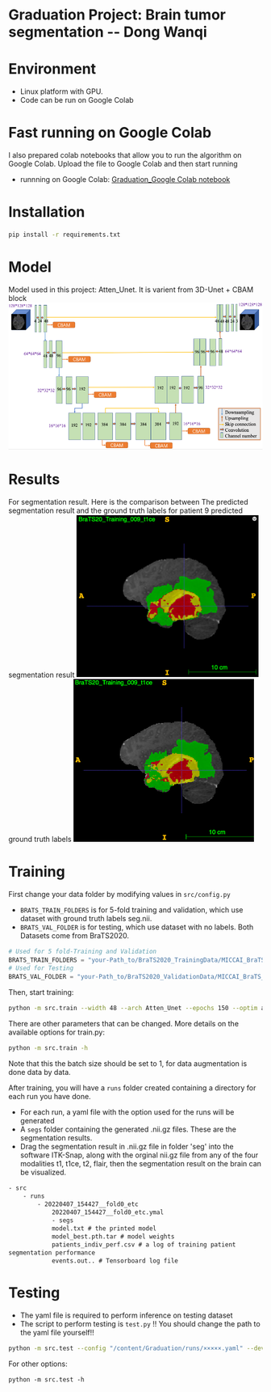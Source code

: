 # Graduation Project: Brain tumor segmentation -- Dong Wanqi 
# Environment 
* Linux platform with GPU.
* Code can be run on Google Colab
# Fast running on Google Colab

I also prepared colab notebooks that allow you to run the algorithm on Google Colab. Upload the file to Google Colab and then start running

* runnning on Google Colab: [Graduation_Google Colab notebook](https://github.com/sea-comet/Graduation/blob/master/Graduation_Google%20Colab.ipynb) 
# Installation

```bash
pip install -r requirements.txt
```
# Model 
Model used in this project: Atten_Unet. It is varient from 3D-Unet + CBAM block
![image](https://github.com/sea-comet/Graduation/blob/master/images/model.png)

# Results
For segmentation result. Here is the comparison between The predicted segmentation result and the ground truth labels for patient 9
predicted segmentation result
![image](https://github.com/sea-comet/Graduation/blob/master/images/patient%209_Pred%20seg.png)
ground truth labels
![image](https://github.com/sea-comet/Graduation/blob/master/images/patient%209_Ground%20truth.png)

# Training

First change your data folder by modifying values in `src/config.py` 
* `BRATS_TRAIN_FOLDERS` is for 5-fold training and validation, which use dataset with ground truth labels seg.nii. 
* `BRATS_VAL_FOLDER` is for testing, which use dataset with no labels. Both Datasets come from BraTS2020.

```python
# Used for 5 fold-Training and Validation
BRATS_TRAIN_FOLDERS = "your-Path_to/BraTS2020_TrainingData/MICCAI_BraTS_2020_Data_Training"
# Used for Testing
BRATS_VAL_FOLDER = "your-Path_to/BraTS2020_ValidationData/MICCAI_BraTS_2020_Data_Valdation"
```

Then, start training:

```bash
python -m src.train --width 48 --arch Atten_Unet --epochs 150 --optim adam # Use Atten_Unet
```

There are other parameters that can be changed. More details on the available options for train.py:
```bash
python -m src.train -h
```

Note that this the batch size should be set to 1, for data augmentation is done data by data.

After training, you will have a `runs` folder created containing a directory for each run you have done.

* For each run, a yaml file with the option used for the runs will be generated
* A `segs` folder containing the generated .nii.gz files. These are the segmentation results.
* Drag the segmentation result in .nii.gz file in folder 'seg' into the software ITK-Snap, along with the orginal nii.gz file from any of the four modalities t1, t1ce, t2, flair, then the segmentation result on the brain can be visualized.


```
- src
    - runs
        - 20220407_154427__fold0_etc 
            20220407_154427__fold0_etc.ymal
            - segs
            model.txt # the printed model
            model_best.pth.tar # model weights
            patients_indiv_perf.csv # a log of training patient segmentation performance
            events.out.. # Tensorboard log file
```

# Testing

* The yaml file is required to perform inference on testing dataset 
* The script to perform testing is `test.py` !!  You should change the path to the yaml file yourself!!

```bash
python -m src.test --config "/content/Graduation/runs/×××××.yaml" --devices 0 --mode val 

```
For other options:
```
python -m src.test -h 
```


